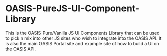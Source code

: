 # OASIS-PureJS-UI-Component-Library
This is the OASIS Pure/Vanilla JS UI Components Library that can be used to pick n mix into other JS sites who wish to integrate into the OASIS API. It is also the main OASIS Portal site and example site of how to build a UI on the OASIS API.

